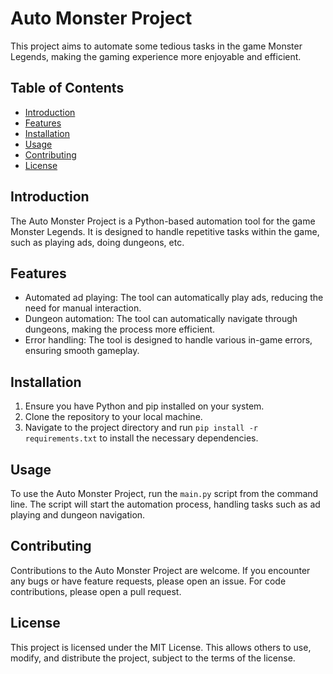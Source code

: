 # Auto Monster Project

This project aims to automate some tedious tasks in the game Monster Legends, making the gaming experience more
enjoyable and efficient.

## Table of Contents

- [Introduction](#introduction)
- [Features](#features)
- [Installation](#installation)
- [Usage](#usage)
- [Contributing](#contributing)
- [License](#license)

## Introduction

The Auto Monster Project is a Python-based automation tool for the game Monster Legends. It is designed to handle
repetitive tasks within the game, such as playing ads, doing dungeons, etc. 

## Features

- Automated ad playing: The tool can automatically play ads, reducing the need for manual interaction.
- Dungeon automation: The tool can automatically navigate through dungeons, making the process more efficient.
- Error handling: The tool is designed to handle various in-game errors, ensuring smooth gameplay.

## Installation

1. Ensure you have Python and pip installed on your system.
2. Clone the repository to your local machine.
3. Navigate to the project directory and run `pip install -r requirements.txt` to install the necessary dependencies.

## Usage

To use the Auto Monster Project, run the `main.py` script from the command line. The script will start the automation
process, handling tasks such as ad playing and dungeon navigation.

## Contributing

Contributions to the Auto Monster Project are welcome. If you encounter any bugs or have feature requests, please open
an issue. For code contributions, please open a pull request.

## License

This project is licensed under the MIT License. This allows others to use, modify, and distribute the project, subject
to the terms of the license.